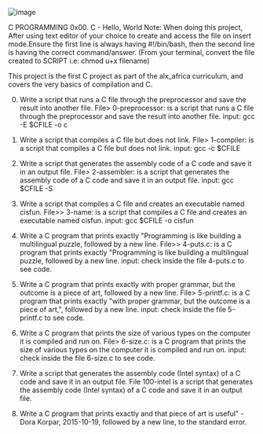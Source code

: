 ![image](https://github.com/DockTrin/alx-low_level_programming/assets/99333109/af919a5a-3347-4017-8e2c-1a58459fed06)

C PROGRAMMING 0x00. C - Hello, World
Note: When doing this project, After using text editor of your choice to create and access the file on insert mode.Ensure the first line is always having #!/bin/bash, then the second line is having the correct command/answer.
(From your terminal, convert the file created to SCRIPT i.e: chmod u+x filename)

This project is the first C project as part of the alx_africa curriculum, and covers the very basics of compilation and C.

0. Write a script that runs a C file through the preprocessor and save the result into another file.
File> 0-preprocessor: is a script that runs a C file through the preprocessor and save the result into another file.
input: gcc -E $CFILE -o c
1. Write a script that compiles a C file but does not link.
File> 1-compiler: is a script that compiles a C file but does not link.
input: gcc -c $CFILE
2. Write a script that generates the assembly code of a C code and save it in an output file.
File> 2-assembler: is a script that generates the assembly code of a C code and save it in an output file.
input: gcc $CFILE -S
3. Write a script that compiles a C file and creates an executable named cisfun.
File>> 3-name: is a script that compiles a C file and creates an executable named cisfun.
input: gcc $CFILE -o cisfun
4. Write a C program that prints exactly "Programming is like building a multilingual puzzle, followed by a new line.
File>> 4-puts.c: is a C program that prints exactly "Programming is like building a multilingual puzzle, followed by a new line.
input: check inside the file 4-puts.c to see code.
5. Write a C program that prints exactly with proper grammar, but the outcome is a piece of art, followed by a new line.
File> 5-printf.c: is a C program that prints exactly "with proper grammar, but the outcome is a piece of art,", followed by a new line.
input: check inside the file 5-printf.c to see code.
6. Write a C program that prints the size of various types on the computer it is compiled and run on.
File> 6-size.c: is a C program that prints the size of various types on the computer it is compiled and run on.
input: check inside the file 6-size.c to see code.
7. Write a script that generates the assembly code (Intel syntax) of a C code and save it in an output file.
File 100-intel is a script that generates the assembly code (Intel syntax) of a C code and save it in an output file.

8. Write a C program that prints exactly and that piece of art is useful" - Dora Korpar, 2015-10-19, followed by a new line, to the standard error.
